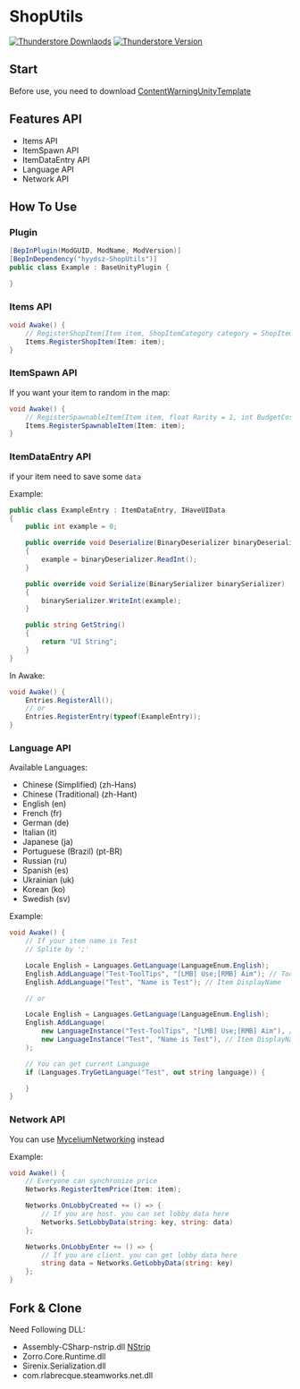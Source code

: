 # ShopUtils

[![Thunderstore Downlaods](https://img.shields.io/badge/DOWNLOADS-21k-blue?logo=thunderstore&logoColor=white&style=for-the-badge)](https://thunderstore.io/c/content-warning/p/hyydsz/ShopUtils)
[![Thunderstore Version](https://img.shields.io/badge/THUNDERSTORE-V1.0.6-blue?logo=thunderstore&logoColor=white&style=for-the-badge)](https://thunderstore.io/c/content-warning/p/hyydsz/ShopUtils/versions)

## Start
Before use, you need to download [ContentWarningUnityTemplate](https://github.com/hyydsz/ContentWarningUnityTemplate)

## Features API
- Items API
- ItemSpawn API
- ItemDataEntry API
- Language API
- Network API

## How To Use
### Plugin
```csharp
[BepInPlugin(ModGUID, ModName, ModVersion)]
[BepInDependency("hyydsz-ShopUtils")]
public class Example : BaseUnityPlugin {

}
```

### Items API
```csharp
void Awake() {
    // RegisterShopItem(Item item, ShopItemCategory category = ShopItemCategory.Invalid, int price = -1)
    Items.RegisterShopItem(Item: item);
}
```

### ItemSpawn API
If you want your item to random in the map: 
```csharp
void Awake() {
    // RegisterSpawnableItem(Item item, float Rarity = 1, int BudgetCost = 1)
    Items.RegisterSpawnableItem(Item: item);
}
```

### ItemDataEntry API
if your item need to save some `data`

Example:
```csharp
public class ExampleEntry : ItemDataEntry, IHaveUIData
{
    public int example = 0;

    public override void Deserialize(BinaryDeserializer binaryDeserializer)
    {
        example = binaryDeserializer.ReadInt();
    }

    public override void Serialize(BinarySerializer binarySerializer)
    {
        binarySerializer.WriteInt(example);
    }

    public string GetString()
    {
        return "UI String";
    }
}
```

In Awake:
```csharp
void Awake() {
    Entries.RegisterAll();
    // or
    Entries.RegisterEntry(typeof(ExampleEntry));
}
```

### Language API
Available Languages:
- Chinese (Simplified) (zh-Hans)
- Chinese (Traditional) (zh-Hant)
- English (en)
- French (fr)
- German (de)
- Italian (it)
- Japanese (ja)
- Portuguese (Brazil) (pt-BR)
- Russian (ru)
- Spanish (es)
- Ukrainian (uk)
- Korean (ko)
- Swedish (sv)

Example:
```csharp
void Awake() {
    // If your item name is Test
    // Splite by ';'

    Locale English = Languages.GetLanguage(LanguageEnum.English);
    English.AddLanguage("Test-ToolTips", "[LMB] Use;[RMB] Aim"); // ToolTips
    English.AddLanguage("Test", "Name is Test"); // Item DisplayName

    // or

    Locale English = Languages.GetLanguage(LanguageEnum.English);
    English.AddLanguage(
        new LanguageInstance("Test-ToolTips", "[LMB] Use;[RMB] Aim"), // ToolTips
        new LanguageInstance("Test", "Name is Test"), // Item DisplayName
    ); 

    // You can get current Language
    if (Languages.TryGetLanguage("Test", out string language)) {

    }
}
```

### Network API
You can use [MyceliumNetworking](https://github.com/RugbugRedfern/Mycelium-Networking-For-Content-Warning) instead

Example:
```csharp
void Awake() {
    // Everyone can synchronize price
    Networks.RegisterItemPrice(Item: item);

    Networks.OnLobbyCreated += () => {
        // If you are host. you can set lobby data here
        Networks.SetLobbyData(string: key, string: data)
    };

    Networks.OnLobbyEnter += () => {
        // If you are client. you can get lobby data here
        string data = Networks.GetLobbyData(string: key)
    };
}
```

## Fork & Clone
Need Following DLL:
- Assembly-CSharp-nstrip.dll [NStrip](https://github.com/bbepis/NStrip?tab=readme-ov-file)
- Zorro.Core.Runtime.dll
- Sirenix.Serialization.dll
- com.rlabrecque.steamworks.net.dll